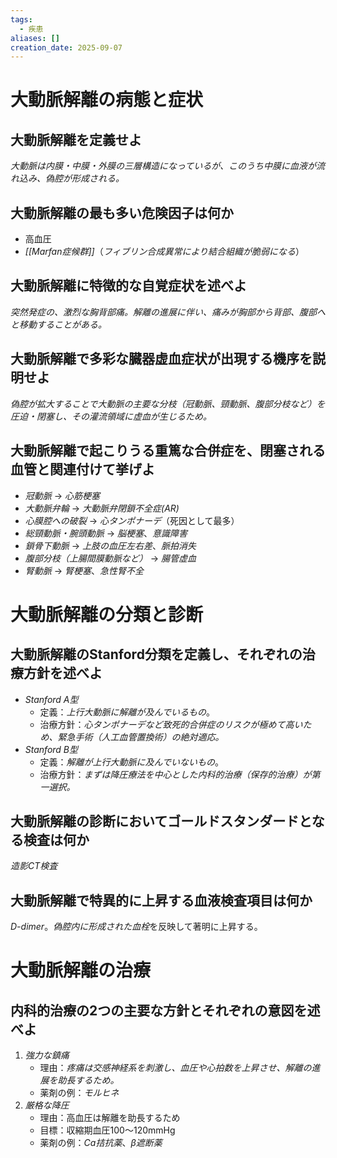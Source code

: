```yaml
---
tags:
  - 疾患
aliases: []
creation_date: 2025-09-07
---
```

# 大動脈解離の病態と症状
## 大動脈解離を定義せよ
*大動脈は内膜・中膜・外膜の三層構造になっているが、このうち中膜に血液が流れ込み、偽腔が形成される。*

## 大動脈解離の最も多い危険因子は何か
- 高血圧
- *[[Marfan症候群]]*（*フィブリン合成異常により結合組織が脆弱になる*）

## 大動脈解離に特徴的な自覚症状を述べよ
*突然発症の、激烈な胸背部痛。解離の進展に伴い、痛みが胸部から背部、腹部へと移動することがある。*

## 大動脈解離で多彩な臓器虚血症状が出現する機序を説明せよ
*偽腔が拡大することで大動脈の主要な分枝（冠動脈、頸動脈、腹部分枝など）を圧迫・閉塞し、その灌流領域に虚血が生じるため。*

## 大動脈解離で起こりうる重篤な合併症を、閉塞される血管と関連付けて挙げよ
- *冠動脈* → *心筋梗塞*
- *大動脈弁輪* → *大動脈弁閉鎖不全症(AR)*
- *心膜腔への破裂* → *心タンポナーデ*（死因として最多）
- *総頸動脈・腕頭動脈* → *脳梗塞*、*意識障害*
- *鎖骨下動脈* → *上肢の血圧左右差*、*脈拍消失*
- *腹部分枝（上腸間膜動脈など）* → *腸管虚血*
- *腎動脈* → *腎梗塞*、*急性腎不全*

# 大動脈解離の分類と診断
## 大動脈解離のStanford分類を定義し、それぞれの治療方針を述べよ
- *Stanford A型*
	- 定義：*上行大動脈に解離が及んでいるもの*。
	- 治療方針：*心タンポナーデなど致死的合併症のリスクが極めて高いため、緊急手術（人工血管置換術）の絶対適応。*
- *Stanford B型*
	- 定義：*解離が上行大動脈に及んでいないもの*。
	- 治療方針：*まずは降圧療法を中心とした内科的治療（保存的治療）が第一選択。*

## 大動脈解離の診断においてゴールドスタンダードとなる検査は何か
*造影CT検査*

## 大動脈解離で特異的に上昇する血液検査項目は何か
*D-dimer*。*偽腔内に形成された血栓*を反映して著明に上昇する。

# 大動脈解離の治療
## 内科的治療の2つの主要な方針とそれぞれの意図を述べよ
1.  *強力な鎮痛*
	- 理由：*疼痛は交感神経系を刺激し、血圧や心拍数を上昇させ、解離の進展を助長するため。*
	- 薬剤の例：*モルヒネ*
2.  *厳格な降圧*
	- 理由：高血圧は解離を助長するため
	- 目標：収縮期血圧100〜120mmHg
	- 薬剤の例：*Ca拮抗薬*、*β遮断薬*